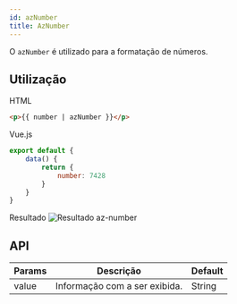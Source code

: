 ```yaml
---
id: azNumber
title: AzNumber
---
```


O `azNumber` é utilizado para a formatação de números.

## Utilização

HTML

```html
<p>{{ number | azNumber }}</p>
```

Vue.js
```js
export default {
    data() {
        return {
            number: 7428
        }
    }
}
```

Resultado
![Resultado az-number](../../img/examples/example-az-number.jpeg)

## API

| Params | Descrição | Default |
| ------------- | ------------- | ------------- |
| value | Informação com a ser exibida. | String |